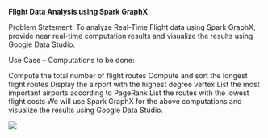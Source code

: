 **Flight Data Analysis using Spark GraphX**

Problem Statement: To analyze Real-Time Flight data using Spark GraphX, provide near real-time computation results and visualize the results using Google Data Studio.

Use Case – Computations to be done:

Compute the total number of flight routes
Compute and sort the longest flight routes
Display the airport with the highest degree vertex
List the most important airports according to PageRank
List the routes with the lowest flight costs
We will use Spark GraphX for the above computations and visualize the results using Google Data Studio.

![](https://cdn.edureka.co/blog/wp-content/uploads/2017/05/US-Flight-Dataset-Spark-GraphX-Edureka.png)


